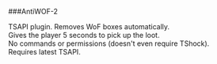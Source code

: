 ###AntiWOF-2

TSAPI plugin. Removes WoF boxes automatically.  
Gives the player 5 seconds to pick up the loot.  
No commands or permissions (doesn't even require TShock).  
Requires latest TSAPI.  
